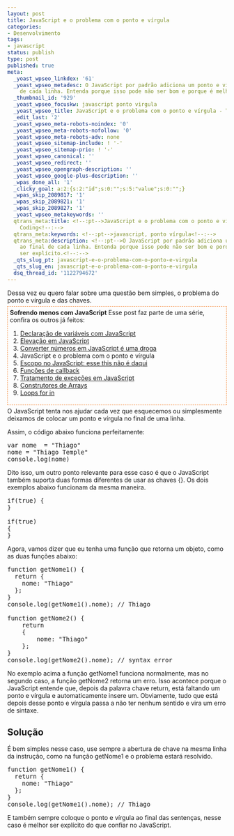 ```yaml
---
layout: post
title: JavaScript e o problema com o ponto e vírgula
categories:
- Desenvolvimento
tags:
- javascript
status: publish
type: post
published: true
meta:
  _yoast_wpseo_linkdex: '61'
  _yoast_wpseo_metadesc: O JavaScript por padrão adiciona um ponto e vírgula ao final
    de cada linha. Entenda porque isso pode não ser bom e porque é melhor ser explícito.
  _thumbnail_id: '929'
  _yoast_wpseo_focuskw: javascript ponto virgula
  _yoast_wpseo_title: JavaScript e o problema com o ponto e vírgula - Temple Coding
  _edit_last: '2'
  _yoast_wpseo_meta-robots-noindex: '0'
  _yoast_wpseo_meta-robots-nofollow: '0'
  _yoast_wpseo_meta-robots-adv: none
  _yoast_wpseo_sitemap-include: ! '-'
  _yoast_wpseo_sitemap-prio: ! '-'
  _yoast_wpseo_canonical: ''
  _yoast_wpseo_redirect: ''
  _yoast_wpseo_opengraph-description: ''
  _yoast_wpseo_google-plus-description: ''
  _wpas_done_all: '1'
  _clicky_goal: a:2:{s:2:"id";s:0:"";s:5:"value";s:0:"";}
  _wpas_skip_2089817: '1'
  _wpas_skip_2089821: '1'
  _wpas_skip_2089827: '1'
  _yoast_wpseo_metakeywords: ''
  qtrans_meta:title: <!--:pt-->JavaScript e o problema com o ponto e vírgula | Temple
    Coding<!--:-->
  qtrans_meta:keywords: <!--:pt-->javascript, ponto vírgula<!--:-->
  qtrans_meta:description: <!--:pt-->O JavaScript por padrão adiciona um ponto e vírgula
    ao final de cada linha. Entenda porque isso pode não ser bom e porque é melhor
    ser explícito.<!--:-->
  _qts_slug_pt: javascript-e-o-problema-com-o-ponto-e-virgula
  _qts_slug_en: javascript-e-o-problema-com-o-ponto-e-virgula
  dsq_thread_id: '1122794672'
---
```

<!--:pt-->Dessa vez eu quero falar sobre uma questão bem simples, o problema do ponto e vírgula e das chaves.
<div style="margin: 5px 0px; border: #f48432 1px dashed; padding: 5px;"><strong>Sofrendo menos com JavaScript</strong>
Esse post faz parte de uma série, confira os outros já feitos:
<ol>
	<li><a href="http://templecoding.com/declarao-de-variveis-com-javascript/">Declaração de variáveis com JavaScript</a></li>
	<li><a href="http://templecoding.com/elevao-em-javascript/">Elevação em JavaScript</a></li>
	<li><a href="http://templecoding.com/converter-numeros-em-javascript-e-uma-droga/">Converter números em JavaScript é uma droga</a></li>
	<li>JavaScript e o problema com o ponto e vírgula</li>
	<li><a href="http://templecoding.com/escopo-no-javascript/">Escopo no JavaScript: esse this não é daqui</a></li>
	<li><a href="http://templecoding.com/funcoes-de-callback-no-javascript/">Funções de callback</a></li>
	<li><a href="http://templecoding.com/tratamento-excecoes-javascript/">Tratamento de exceções em JavaScript</a></li>
	<li><a href="http://templecoding.com/construtores-de-arrays-do-javascript/">Construtores de Arrays</a></li>
	<li><a href="http://templecoding.com/loops-for-in-no-javascript/">Loops for in</a></li>
</ol>
</div>
O JavaScript tenta nos ajudar cada vez que esquecemos ou simplesmente deixamos de colocar um ponto e vírgula no final de uma linha.

Assim, o código abaixo funciona perfeitamente:
<pre class="brush: js;">var nome  = "Thiago"
nome = "Thiago Temple"
console.log(nome)</pre>
Dito isso, um outro ponto relevante para esse caso é que o JavaScript também suporta duas formas diferentes de usar as chaves {}. Os dois exemplos abaixo funcionam da mesma maneira.
<pre class="brush: js;">if(true) {
}

if(true)
{
}</pre>
Agora, vamos dizer que eu tenha uma função que retorna um objeto, como as duas funções abaixo:
<pre class="brush: js;">function getNome1() {
  return {
    nome: "Thiago"
  };
}
console.log(getNome1().nome); // Thiago

function getNome2() {
    return
    {
        nome: "Thiago"
    };
}
console.log(getNome2().nome); // syntax error</pre>
No exemplo acima a função getNome1 funciona normalmente, mas no segundo caso, a função getNome2 retorna um erro. Isso acontece porque o JavaScript entende que, depois da palavra chave return, está faltando um ponto e vírgula e automaticamente insere um. Obviamente, tudo que está depois desse ponto e vírgula passa a não ter nenhum sentido e vira um erro de sintaxe.
<h2>Solução</h2>
É bem simples nesse caso, use sempre a abertura de chave na mesma linha da instrução, como na função getNome1 e o problema estará resolvido.
<pre class="brush: js;">function getNome1() {
  return {
    nome: "Thiago"
  };
}
console.log(getNome1().nome); // Thiago</pre>
E também sempre coloque o ponto e vírgula ao final das sentenças, nesse caso é melhor ser explícito do que confiar no JavaScript.<!--:-->
